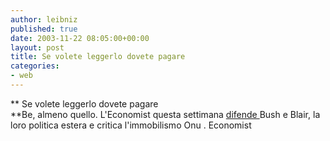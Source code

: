 ```yaml
---
author: leibniz
published: true
date: 2003-11-22 08:05:00+00:00
layout: post
title: Se volete leggerlo dovete pagare
categories:
- web
---
```


 **   Se volete leggerlo dovete pagare   
**Be, almeno quello. L'Economist questa settimana  [ difende ](http://www.economist.com/opinion/displaystory.cfm?story_id=2227800)Bush e Blair, la loro politica estera e critica l'immobilismo Onu . 
Economist
